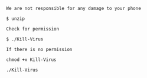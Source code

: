 ```
We are not responsible for any damage to your phone
```

`
$ unzip
`

```
Check for permission
```

`
$ ./Kill-Virus
`

```
If there is no permission
```

`chmod +x Kill-Virus
`

`./Kill-Virus
`
